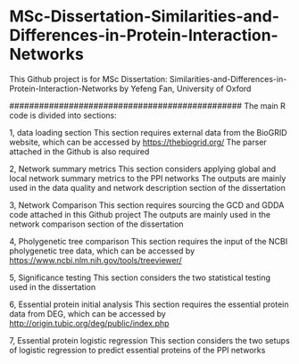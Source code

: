 # MSc-Dissertation-Similarities-and-Differences-in-Protein-Interaction-Networks
This Github project is for MSc Dissertation: Similarities-and-Differences-in-Protein-Interaction-Networks
by Yefeng Fan, University of Oxford

###############################################
The main R code is divided into sections:

1, data loading section
This section requires external data from the BioGRID website, which can be accessed by https://thebiogrid.org/
The parser attached in the Github is also required

2, Network summary metrics
This section considers applying global and local network summary metrics to the PPI networks
The outputs are mainly used in the data quality and network description section of the dissertation

3, Network Comparison
This section requires sourcing the GCD and GDDA code attached in this Github project
The outputs are mainly used in the network comparison section of the dissertation

4, Pholygenetic tree comparison
This section requires the input of the NCBI pholygenetic tree data, which can be accessed by https://www.ncbi.nlm.nih.gov/tools/treeviewer/

5, Significance testing
This section considers the two statistical testing used in the dissertation

6, Essential protein initial analysis
This section requires the essential protein data from DEG, which can be accessed by http://origin.tubic.org/deg/public/index.php

7, Essential protein logistic regression
This section considers the two setups of logistic regression to predict essential proteins of the PPI networks

